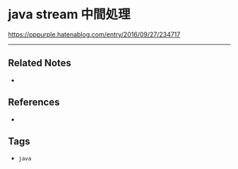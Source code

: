 # java stream 中間処理
https://pppurple.hatenablog.com/entry/2016/09/27/234717

---
## Related Notes
- 

## References
- 

## Tags
- `java` 